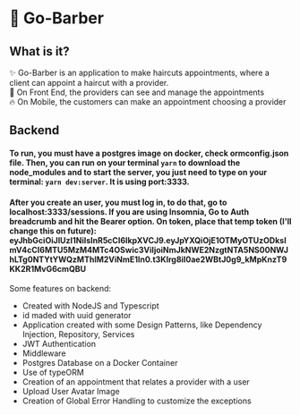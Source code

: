 # :rocket: Go-Barber 

## What is it?
:sparkles: Go-Barber is an application to make haircuts appointments, where a client can appoint a haircut with a provider. <br>
:wrench: On Front End, the providers can see and manage the appointments <br>
:fire: On Mobile, the customers can make an appointment choosing a provider



## Backend
#### To run, you must have a postgres image on docker, check ormconfig.json file. Then, you can run on your terminal `yarn` to download the node_modules and to start the server, you just need to type on your terminal: `yarn dev:server`. It is using port:3333. <br>

#### After you create an user, you must log in, to do that, go to localhost:3333/sessions. If you are using Insomnia, Go to Auth breadcrumb and hit the Bearer option. On token, place that temp token (I'll change this on future): eyJhbGciOiJIUzI1NiIsInR5cCI6IkpXVCJ9.eyJpYXQiOjE1OTMyOTUzODksImV4cCI6MTU5MzM4MTc4OSwic3ViIjoiNmJkNWE2NzgtNTA5NS00NWJhLTg0NTYtYWQzMThlM2ViNmE1In0.t3Klrg8iI0ae2WBtJ0g9_kMpKnzT9KK2R1MvG6cmQBU

Some features on backend:

* Created with NodeJS and Typescript
* id maded with uuid generator
* Application created with some Design Patterns, like Dependency Injection, Repository, Services
* JWT Authentication
* Middleware
* Postgres Database on  a Docker Container
* Use of typeORM 
* Creation of an appointment that relates a provider with a user
* Upload User Avatar Image
* Creation of Global Error Handling to customize the exceptions
